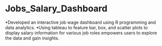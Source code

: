 # Jobs_Salary_Dashboard
•Developed an interactive job wage dashboard using R programming and data analytics. •Using tableau to feature bar, box, and scatter plots to display salary information for various job roles empowers users to explore the data and gain insights.
